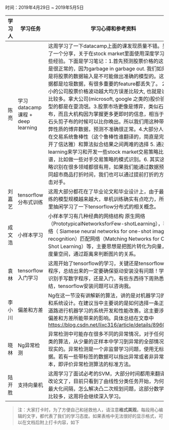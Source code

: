 ﻿时间：2019年4月29日 ~ 2019年5月5日

学习人|学习任务|学习心得和参考资料
------ | ------ | ------ 
陈亮 | 学习datacamp课程 + deep learning | 这周学习了一下datacamp上面的课发现质量不错。另外听了一个分享，关于在stock market里面使用深度学习的一些经验。下面是学习笔记：1.首先预测股票价格的这个不准是很正常的，因为garbage in garbage out. 我们如果仅仅是将股票的数据输入是不可能做出准确的模型的。这些数据都是垃圾数据，有很多重要的feature都丢失了。 2. 越是小的公司股票价格波动越大均方误差比较大, 也就是说噪音比较多。拿大公司(microsoft, google 之类的)股价验证模型的都是在耍流氓。3.股票市场更像是博弈，类似石头剪子布，而且大机构因为掌握更多更即时的信息，相当于在玩石头剪子布的时候可以比你晚出。所以我们用这种带有作弊性质的博弈数据，预测不准确很正常。4.大部分人都会陷在交易系统鲁棒性（这个鲁棒性谁翻译的，简直是完美避开了信达雅）和算法拟合结果之间两难的选择 5. 通过deep learning来学习和开发一些stock market交易策略比较好靠谱，比如做一些对手交易策略的模式识别。6. 其实这种策略识别在很多领域都很有用，如果我们能通过数据预测不同超市商品打折时间，我们也可以通过提前打折的方式打击对手。
刘嘉艺 | tensorflow分布式训练 | 这周大部分都花在了毕业论文和毕业设计上，由于最近训练的模型规模越来越大，单机训练确实有点吃力，所以忙里抽闲学习了一下tensorflow分布式的相关概念。
成文浩 | 小样本学习 | 小样本学习有几种经典的网络结构 原生网络 （PrototypicalNetworksforFew-shotLearning），孪生网络（ Siamese neural networks for one-shot image recognition）匹配网络（Matching Networks for One Shot Learning）等，主要思想是把图片转化为向量，放入度量空间，通过距离来判断图片的关系。
袁林|tensorflow入门学习|这周开始了tensorflow的学习，关键还是tensorflow安装程序，总结出来的一定要确保驱动安装没有问题！学习了识别手写数字程序，还是入门，有些东西待下周熟悉后总结，tensorflow安装问题可以咨询我。
李小川|偏差和方差|Ng在这一节没有讲解新的算法，讲的是对机器学习的建议和系统设计。在建议当中主要说的是如何选择一条正确的道路进行机器学习的系统开发和性能改善。这主要涉及到偏差和方差所能带来的影响。具体总结在文章中 https://blog.csdn.net/lixc316/article/details/89602284
晓林|Ng异常检测|异常检测中可能存在很多不同的异常情况，对于任何学习类的算法，从少量的正样本中学习到异常的全部情况是不现实的。异常检测是一个非监督学习问题，使用无标签数据。若有一些带标签的数据可以指出异常或者非异常样本，即评价异常检测算法的标准方法。
陆开胜 | 支持向量机 | 这周学习了面试必考的SVM，大部分时间都用来翻译和修改论文了，目前只看到了由线性分类任务开始，为何需要最大化间隔，怎么解决凸二次规划问题，这部分数学推理比较多，这周将会继续深入学习。
> 注：大家打卡时，为了方便自己和拯救他人，请注意**格式美观**，每段用心编辑的文字，都代表了我们的学习态度。如果表格中无法很好的显示格式，可以在文档后附上打卡内容，如下

